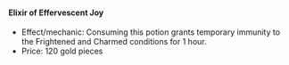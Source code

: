 #### Elixir of Effervescent Joy

- Effect/mechanic: Consuming this potion grants temporary immunity to the Frightened and Charmed conditions for 1 hour.
- Price: 120 gold pieces
